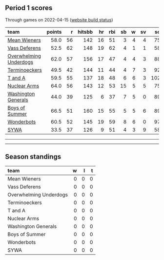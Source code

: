 

## Period 1 scores

Through games on 2022-04-15 ([website build status](https://github.com/brian-bot/pl-site/actions))


|team                                              | points|  r| hitsbb| hr| rbi| sb|  w| sv|  so|   era|  whip|
|:-------------------------------------------------|------:|--:|------:|--:|---:|--:|--:|--:|---:|-----:|-----:|
|[Mean Wieners](./meanwieners)                     |   58.0| 56|    142| 16|  51|  3|  4|  4|  75| 1.596| 0.975|
|[Vass Deferens](./vassdeferens)                   |   52.5| 62|    148| 19|  62|  4|  1|  1|  58| 4.019| 1.326|
|[Overwhelming Underdogs](./overwhelmingunderdogs) |   62.0| 57|    156| 17|  47|  4|  4|  3|  88| 3.130| 1.043|
|[Terminoeckers](./terminoeckers)                  |   49.5| 42|    144| 11|  44|  4|  7|  3|  92| 3.757| 1.278|
|[T and A](./tanda)                                |   59.5| 55|    137| 18|  48|  6|  6|  3| 102| 4.213| 1.223|
|[Nuclear Arms](./nucleararms)                     |   64.0| 56|    143| 12|  53| 15|  5|  5|  75| 3.699| 1.219|
|[Washington Generals](./washingtongenerals)       |   44.0| 39|    125|  6|  37|  7|  5|  0|  89| 2.607| 1.140|
|[Boys of Summer](./boysofsummer)                  |   66.5| 51|    160| 15|  55|  5|  5|  6|  89| 4.015| 1.182|
|[Wonderbots](./wonderbots)                        |   60.5| 52|    145| 19|  59|  8|  6|  0|  97| 4.942| 1.444|
|[SYWA](./sywa)                                    |   33.5| 37|    126|  9|  51|  4|  3|  9|  58| 4.351| 1.265|

* * *
* * *

## Season standings


|team                   |  w|  l|  t|
|:----------------------|--:|--:|--:|
|Mean Wieners           |  0|  0|  0|
|Vass Deferens          |  0|  0|  0|
|Overwhelming Underdogs |  0|  0|  0|
|Terminoeckers          |  0|  0|  0|
|T and A                |  0|  0|  0|
|Nuclear Arms           |  0|  0|  0|
|Washington Generals    |  0|  0|  0|
|Boys of Summer         |  0|  0|  0|
|Wonderbots             |  0|  0|  0|
|SYWA                   |  0|  0|  0|


